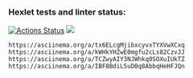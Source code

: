 ### Hexlet tests and linter status:
[![Actions Status](https://github.com/XyypeX/frontend-project-44/actions/workflows/hexlet-check.yml/badge.svg)](https://github.com/XyypeX/frontend-project-44/actions)
<a href="https://codeclimate.com/github/XyypeX/frontend-project-44/maintainability"><img src="https://api.codeclimate.com/v1/badges/d9420f67b2259fb313f1/maintainability" /></a>

    https://asciinema.org/a/tx6ELcgMjibxcyvxTYXVwXCxq
    https://asciinema.org/a/kWHkYHZwE0mgfu2cLs82CzvJJ
    https://asciinema.org/a/TCZwyAIY3NJWhkq0SOXuIUkTZ
    https://asciinema.org/a/IBF8BdiL5uD0q8AbbqHeHFJQn